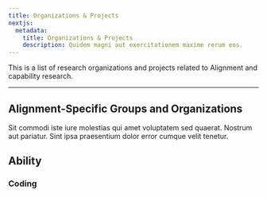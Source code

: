```yaml
---
title: Organizations & Projects
nextjs:
  metadata:
    title: Organizations & Projects
    description: Quidem magni aut exercitationem maxime rerum eos.
---
```


This is a list of research organizations and projects related to Alignment and capability research.

---

## Alignment-Specific Groups and Organizations

Sit commodi iste iure molestias qui amet voluptatem sed quaerat. Nostrum aut pariatur. Sint ipsa praesentium dolor error cumque velit tenetur.

## Ability

### Coding
